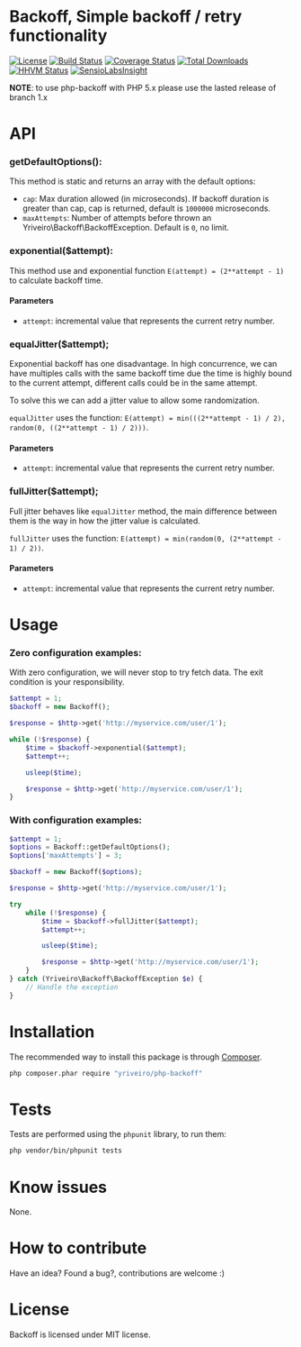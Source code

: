 # Backoff, Simple backoff / retry functionality

[![License](https://poser.pugx.org/yriveiro/php-backoff/license)](https://packagist.org/packages/yriveiro/php-backoff) [![Build Status](https://travis-ci.org/yriveiro/php-backoff.svg?branch=master)](https://travis-ci.org/yriveiro/php-backoff) [![Coverage Status](https://coveralls.io/repos/github/yriveiro/php-backoff/badge.svg)](https://coveralls.io/github/yriveiro/php-backoff) [![Total Downloads](https://poser.pugx.org/yriveiro/php-backoff/downloads)](https://packagist.org/packages/yriveiro/php-backoff) [![HHVM Status](http://hhvm.h4cc.de/badge/yriveiro/php-backoff.svg)](http://hhvm.h4cc.de/package/yriveiro/php-backoff)
[![SensioLabsInsight](https://insight.sensiolabs.com/projects/0f1a7b44-98e9-4577-819f-7df811338082/mini.png)](https://insight.sensiolabs.com/projects/0f1a7b44-98e9-4577-819f-7df811338082)

**NOTE**: to use php-backoff with PHP 5.x please use the lasted release of branch 1.x

# API

### getDefaultOptions():

This method is static and returns an array with the default options:
- `cap`: Max duration allowed (in microseconds). If backoff duration is greater than cap, cap is returned, default is `1000000` microseconds.
- `maxAttempts`: Number of attempts before thrown an Yriveiro\Backoff\BackoffException. Default is `0`, no limit.

### exponential($attempt):

This method use and exponential function `E(attempt) = (2**attempt - 1)` to calculate backoff time.

#### Parameters
- `attempt`: incremental value that represents the current retry number.

### equalJitter($attempt);

Exponential backoff has one disadvantage. In high concurrence, we can have multiples calls with the same backoff time due the time is highly bound to the current attempt, different calls could be in the same attempt.

To solve this we can add a jitter value to allow some randomization.

`equalJitter` uses the function: `E(attempt) = min(((2**attempt - 1) / 2), random(0, ((2**attempt - 1) / 2)))`.

#### Parameters
- `attempt`: incremental value that represents the current retry number.

### fullJitter($attempt);

Full jitter behaves like `equalJitter` method, the main difference between them is the way in how the jitter value is calculated.

`fullJitter` uses the function: `E(attempt) = min(random(0, (2**attempt - 1) / 2))`.

#### Parameters
- `attempt`: incremental value that represents the current retry number.

# Usage

### Zero configuration examples:

With zero configuration, we will never stop to try fetch data. The exit condition is your responsibility.

```php
$attempt = 1;
$backoff = new Backoff();

$response = $http->get('http://myservice.com/user/1');

while (!$response) {
    $time = $backoff->exponential($attempt);
    $attempt++;

    usleep($time);

    $response = $http->get('http://myservice.com/user/1');
}
```

### With configuration examples:

```php
$attempt = 1;
$options = Backoff::getDefaultOptions();
$options['maxAttempts'] = 3;

$backoff = new Backoff($options);

$response = $http->get('http://myservice.com/user/1');

try
    while (!$response) {
        $time = $backoff->fullJitter($attempt);
        $attempt++;

        usleep($time);

        $response = $http->get('http://myservice.com/user/1');
    }
} catch (Yriveiro\Backoff\BackoffException $e) {
    // Handle the exception
}
```

# Installation

The recommended way to install this package is through [Composer](http://getcomposer.org/download/).

```sh
php composer.phar require "yriveiro/php-backoff"
```

# Tests

Tests are performed using the `phpunit` library, to run them:

```sh
php vendor/bin/phpunit tests
```

# Know issues

None.

# How to contribute

Have an idea? Found a bug?, contributions are welcome :)

# License

Backoff is licensed under MIT license.

